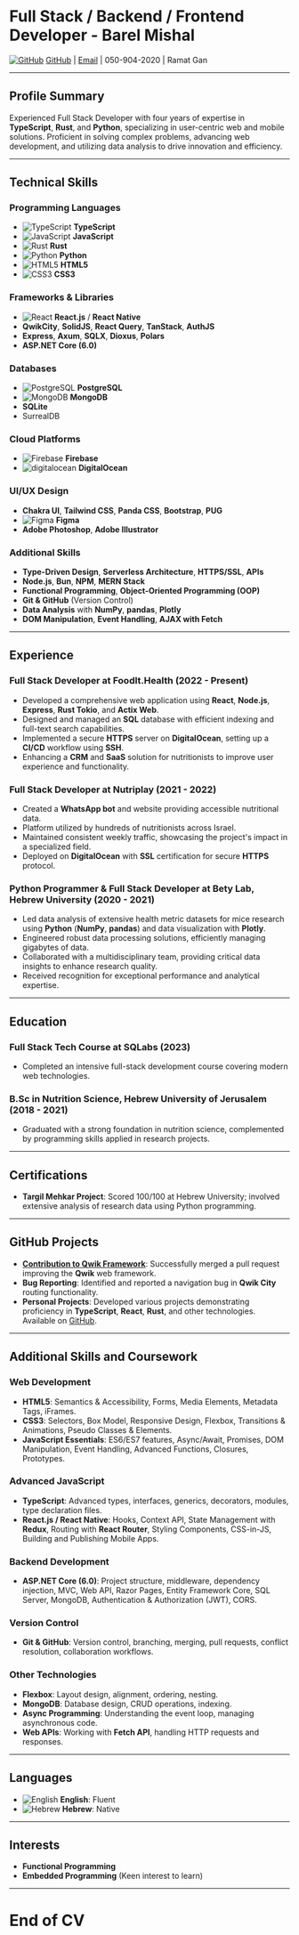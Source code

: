 # **Full Stack / Backend / Frontend Developer - Barel Mishal**

[![GitHub](https://img.icons8.com/ios-glyphs/20/000000/github.png)](https://github.com/barel-mishal/) [GitHub](https://github.com/barel-mishal/) | [Email](mailto:barel.mishal@mail.huji.ac.il) | 050-904-2020 | Ramat Gan

---

## **Profile Summary**

Experienced Full Stack Developer with four years of expertise in **TypeScript**, **Rust**, and **Python**, specializing in user-centric web and mobile solutions. Proficient in solving complex problems, advancing web development, and utilizing data analysis to drive innovation and efficiency.

---

## **Technical Skills**

### **Programming Languages**

- ![TypeScript](https://img.icons8.com/color/20/000000/typescript.png) **TypeScript**
- ![JavaScript](https://img.icons8.com/color/20/000000/javascript.png) **JavaScript**
- ![Rust](https://img.icons8.com/color/20/000000/rust-programming-language.png) **Rust**
- ![Python](https://img.icons8.com/color/20/000000/python.png) **Python**
- ![HTML5](https://img.icons8.com/color/20/000000/html-5--v1.png) **HTML5**
- ![CSS3](https://img.icons8.com/color/20/000000/css3.png) **CSS3**

### **Frameworks & Libraries**

- ![React](https://img.icons8.com/color/20/000000/react-native.png) **React.js** / **React Native**
- **QwikCity**, **SolidJS**, **React Query**, **TanStack**, **AuthJS**
- **Express**, **Axum**, **SQLX**, **Dioxus**, **Polars**
- **ASP.NET Core (6.0)**

### **Databases**

- ![PostgreSQL](https://img.icons8.com/color/20/000000/postgreesql.png) **PostgreSQL**
- ![MongoDB](https://img.icons8.com/color/20/000000/mongodb.png) **MongoDB**
- **SQLite**
- SurrealDB

### **Cloud Platforms**

- ![Firebase](https://img.icons8.com/color/20/000000/firebase.png) **Firebase**
- ![digitalocean](https://img.icons8.com/?size=20&id=113621&format=png&color=blue) **DigitalOcean**

### **UI/UX Design**

- **Chakra UI**, **Tailwind CSS**, **Panda CSS**, **Bootstrap**, **PUG**
- ![Figma](https://img.icons8.com/color/20/000000/figma--v1.png) **Figma**
- **Adobe Photoshop**, **Adobe Illustrator**

### **Additional Skills**

- **Type-Driven Design**, **Serverless Architecture**, **HTTPS/SSL**, **APIs**
- **Node.js**, **Bun**, **NPM**, **MERN Stack**
- **Functional Programming**, **Object-Oriented Programming (OOP)**
- **Git & GitHub** (Version Control)
- **Data Analysis** with **NumPy**, **pandas**, **Plotly**
- **DOM Manipulation**, **Event Handling**, **AJAX with Fetch**

---

## **Experience**

### **Full Stack Developer at FoodIt.Health** (2022 - Present)

- Developed a comprehensive web application using **React**, **Node.js**, **Express**, **Rust Tokio**, and **Actix Web**.
- Designed and managed an **SQL** database with efficient indexing and full-text search capabilities.
- Implemented a secure **HTTPS** server on **DigitalOcean**, setting up a **CI/CD** workflow using **SSH**.
- Enhancing a **CRM** and **SaaS** solution for nutritionists to improve user experience and functionality.

### **Full Stack Developer at Nutriplay** (2021 - 2022)

- Created a **WhatsApp bot** and website providing accessible nutritional data.
- Platform utilized by hundreds of nutritionists across Israel.
- Maintained consistent weekly traffic, showcasing the project's impact in a specialized field.
- Deployed on **DigitalOcean** with **SSL** certification for secure **HTTPS** protocol.

### **Python Programmer & Full Stack Developer at Bety Lab, Hebrew University** (2020 - 2021)

- Led data analysis of extensive health metric datasets for mice research using **Python** (**NumPy**, **pandas**) and data visualization with **Plotly**.
- Engineered robust data processing solutions, efficiently managing gigabytes of data.
- Collaborated with a multidisciplinary team, providing critical data insights to enhance research quality.
- Received recognition for exceptional performance and analytical expertise.

---

## **Education**

### **Full Stack Tech Course at SQLabs** (2023)

- Completed an intensive full-stack development course covering modern web technologies.

### **B.Sc in Nutrition Science, Hebrew University of Jerusalem** (2018 - 2021)

- Graduated with a strong foundation in nutrition science, complemented by programming skills applied in research projects.

---

## **Certifications**

- **Targil Mehkar Project**: Scored 100/100 at Hebrew University; involved extensive analysis of research data using Python programming.

---

## **GitHub Projects**

- [**Contribution to Qwik Framework**](https://github.com/BuilderIO/qwik/pull/1724): Successfully merged a pull request improving the **Qwik** web framework.
- **Bug Reporting**: Identified and reported a navigation bug in **Qwik City** routing functionality.
- **Personal Projects**: Developed various projects demonstrating proficiency in **TypeScript**, **React**, **Rust**, and other technologies. Available on [GitHub](https://github.com/barel-mishal/).

---

## **Additional Skills and Coursework**

### **Web Development**

- **HTML5**: Semantics & Accessibility, Forms, Media Elements, Metadata Tags, iFrames.
- **CSS3**: Selectors, Box Model, Responsive Design, Flexbox, Transitions & Animations, Pseudo Classes & Elements.
- **JavaScript Essentials**: ES6/ES7 features, Async/Await, Promises, DOM Manipulation, Event Handling, Advanced Functions, Closures, Prototypes.

### **Advanced JavaScript**

- **TypeScript**: Advanced types, interfaces, generics, decorators, modules, type declaration files.
- **React.js / React Native**: Hooks, Context API, State Management with **Redux**, Routing with **React Router**, Styling Components, CSS-in-JS, Building and Publishing Mobile Apps.

### **Backend Development**

- **ASP.NET Core (6.0)**: Project structure, middleware, dependency injection, MVC, Web API, Razor Pages, Entity Framework Core, SQL Server, MongoDB, Authentication & Authorization (JWT), CORS.

### **Version Control**

- **Git & GitHub**: Version control, branching, merging, pull requests, conflict resolution, collaboration workflows.

### **Other Technologies**

- **Flexbox**: Layout design, alignment, ordering, nesting.
- **MongoDB**: Database design, CRUD operations, indexing.
- **Async Programming**: Understanding the event loop, managing asynchronous code.
- **Web APIs**: Working with **Fetch API**, handling HTTP requests and responses.

---

## **Languages**

- ![English](https://img.icons8.com/color/20/000000/usa.png) **English**: Fluent
- ![Hebrew](https://img.icons8.com/color/20/000000/israel.png) **Hebrew**: Native

---

## **Interests**

- **Functional Programming**
- **Embedded Programming** (Keen interest to learn)

---

# **End of CV**
